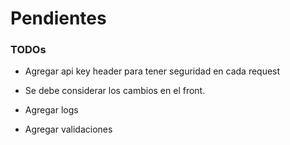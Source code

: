 # Pendientes 


### TODOs

- Agregar api key header para tener seguridad en cada request
- Se debe considerar los cambios en el front.

- Agregar logs
- Agregar validaciones

